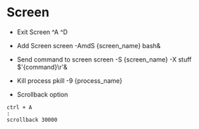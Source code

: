 # Screen
+ Exit Screen
^A ^D

+ Add Screen
screen -AmdS {screen_name} bash&

+ Send command to screen
screen -S {screen_name} -X stuff $'{command}\r'&

+ Kill process
pkill -9 {process_name}

+ Scrollback option
```
ctrl + A 
:
scrollback 30000
```